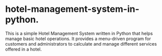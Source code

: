 # hotel-management-system-in-python.
This is a simple Hotel Management System written in Python that helps manage basic hotel operations. It provides a menu-driven program for customers and administrators to calculate and manage different services offered in a hotel.
